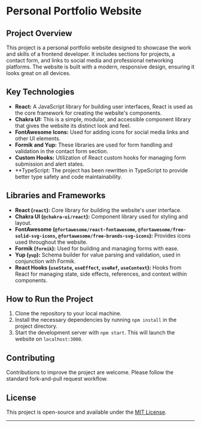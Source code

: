 # Personal Portfolio Website

## Project Overview

This project is a personal portfolio website designed to showcase the work and skills of a frontend developer. It includes sections for projects, a contact form, and links to social media and professional networking platforms. The website is built with a modern, responsive design, ensuring it looks great on all devices.

## Key Technologies

- **React:** A JavaScript library for building user interfaces, React is used as the core framework for creating the website's components.
- **Chakra UI:** This is a simple, modular, and accessible component library that gives the website its distinct look and feel.
- **FontAwesome Icons:** Used for adding icons for social media links and other UI elements.
- **Formik and Yup:** These libraries are used for form handling and validation in the contact form section.
- **Custom Hooks:** Utilization of React custom hooks for managing form submission and alert states.
- **TypeScript: The project has been rewritten in TypeScript to provide better type safety and code maintainability.

## Libraries and Frameworks

- **React (`react`):** Core library for building the website's user interface.
- **Chakra UI (`@chakra-ui/react`):** Component library used for styling and layout.
- **FontAwesome (`@fortawesome/react-fontawesome`, `@fortawesome/free-solid-svg-icons`, `@fortawesome/free-brands-svg-icons`):** Provides icons used throughout the website.
- **Formik (`formik`):** Used for building and managing forms with ease.
- **Yup (`yup`):** Schema builder for value parsing and validation, used in conjunction with Formik.
- **React Hooks (`useState`, `useEffect`, `useRef`, `useContext`):** Hooks from React for managing state, side effects, references, and context within components.

## How to Run the Project

1. Clone the repository to your local machine.
2. Install the necessary dependencies by running `npm install` in the project directory.
3. Start the development server with `npm start`. This will launch the website on `localhost:3000`.

## Contributing

Contributions to improve the project are welcome. Please follow the standard fork-and-pull request workflow.

## License

This project is open-source and available under the [MIT License](LICENSE).

---
